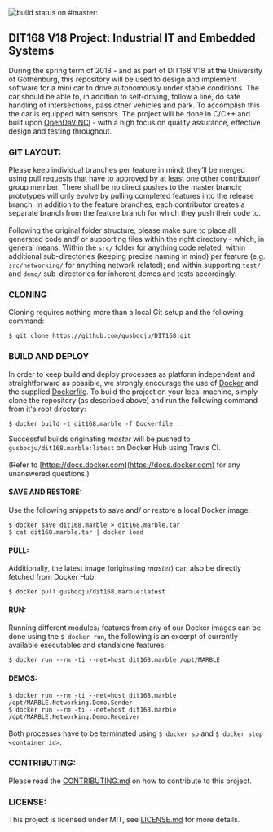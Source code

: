![build status on #master:](https://travis-ci.org/gusbocju/DIT168.svg?branch=master)

## DIT168 V18 Project: Industrial IT and Embedded Systems

During the spring term of 2018 - and as part of DIT168 V18 at the University of Gothenburg, this repository will be used to design and implement software for a mini car to drive autonomously under stable conditions. The car should be able to, in addition to self-driving, follow a line, do safe handling of intersections, pass other vehicles and park. To accomplish this the car is equipped with sensors. The project will be done in C/C++ and built upon [OpenDaVINCI](http://opendavinci.cse.chalmers.se/www/) - with a high focus on quality assurance, effective design and testing throughout. 

### GIT LAYOUT:

Please keep individual branches per feature in mind; they’ll be merged using pull requests that have to approved by at least one other contributor/ group member. There shall be no direct pushes to the master branch; prototypes will only evolve by pulling completed features into the release branch. In addition to the feature branches, each contributor creates a separate branch from the feature branch for which they push their code to.\
\
Following the original folder structure, please make sure to place all generated code and/ or supporting files within the right directory - which, in general means: 
Within the `src/` folder for anything code related; within additional sub-directories (keeping precise naming in mind) per feature (e.g. `src/networking/` for anything network related); and within supporting `test/` and `demo/` sub-directories for inherent demos and tests accordingly.

### CLONING
Cloning requires nothing more than a local Git setup and the following command:

`$ git clone https://github.com/gusbocju/DIT168.git`

### BUILD AND DEPLOY
In order to keep build and deploy processes as platform independent and straightforward as possible, we strongly encourage the use of [Docker](https://www.docker.com/community-edition) and the supplied [Dockerfile](Dockerfile). To build the project on your local machine, simply clone the repository (as described above) and run the following command from it's root directory:

`$ docker build -t dit168.marble -f Dockerfile .`

Successful builds originating *master* will be pushed to `gusbocju/dit168.marble:latest` on Docker Hub using Travis CI.\
\
(Refer to [https://docs.docker.com](https://docs.docker.com) for any unanswered questions.)

#### SAVE AND RESTORE:
Use the following snippets to save and/ or restore a local Docker image:

`$ docker save dit168.marble > dit168.marble.tar`\
`$ cat dit168.marble.tar | docker load`

#### PULL:
Additionally, the latest image (originating *master*) can also be directly fetched from Docker Hub:

`$ docker pull gusbocju/dit168.marble:latest`

#### RUN:
Running different modules/ features from any of our Docker images can be done using the `$ docker run`, the following is an excerpt of currently available executables and standalone features: 

`$ docker run --rm -ti --net=host dit168.marble /opt/MARBLE`

#### DEMOS:
`$ docker run --rm -ti --net=host dit168.marble /opt/MARBLE.Networking.Demo.Sender`\
`$ docker run --rm -ti --net=host dit168.marble /opt/MARBLE.Networking.Demo.Receiver`\
\
Both processes have to be terminated using `$ docker sp` and `$ docker stop <container id>`.

### CONTRIBUTING:
Please read the [CONTRIBUTING.md](CONTRIBUTING.md) on how to contribute to this project.

### LICENSE:
This project is licensed under MIT, see [LICENSE.md](LICENSE.md) for more details.





